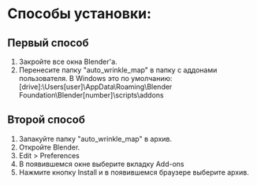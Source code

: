 # Способы установки:

## Первый способ
1. Закройте все окна Blender'а.
2. Перенесите папку "auto_wrinkle_map" в папку с аддонами пользователя.
В Windows это по умолчанию: [drive]:\Users\[user]\AppData\Roaming\Blender Foundation\Blender\[number]\scripts\addons 

## Второй способ
1. Запакуйте папку "auto_wrinkle_map" в архив.
2. Откройте Blender.
3. Edit > Preferences
4. В появившемся окне выберите вкладку Add-ons
5. Нажмите кнопку Install и в появившемся браузере выберите архив.

